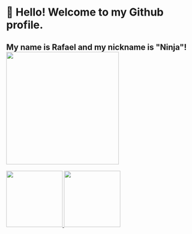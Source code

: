 
# 👋 Hello! Welcome to my Github profile. 
## My name is Rafael and my nickname is "Ninja"! <div ><img loading="lazy" height="300em" src="https://i.imgur.com/u07FniD.png"/> </div>

<div>
<a href="https://github.com/rafalouzao">

<img loading="lazy" height="150em" src="https://github-readme-stats.vercel.app/api/top-langs/?username=rafalouzao&layout=compact&langs_count=7&theme=dracula"/>
<img loading="lazy" height="150em" src="https://github-readme-stats.vercel.app/api/?username=rafalouzao&show_icons=true&theme=dracula&include_all_commits=true&count_private=true"/>

</div>



<!--
**rafalouzao/rafalouzao** is a ✨ _special_ ✨ repository because its `README.md` (this file) appears on your GitHub profile.

Here are some ideas to get you started:

- 🔭 I’m currently working on ...
- 🌱 I’m currently learning ...
- 👯 I’m looking to collaborate on ...
- 🤔 I’m looking for help with ...
- 💬 Ask me about ...
- 📫 How to reach me: ...
- 😄 Pronouns: ...
- ⚡ Fun fact: ...
-->
